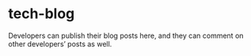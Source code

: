 # tech-blog
Developers can publish their blog posts here, and they can comment on other developers’ posts as well.
